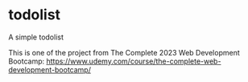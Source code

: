 # todolist
A simple todolist

This is one of the project from The Complete 2023 Web Development Bootcamp:
https://www.udemy.com/course/the-complete-web-development-bootcamp/
